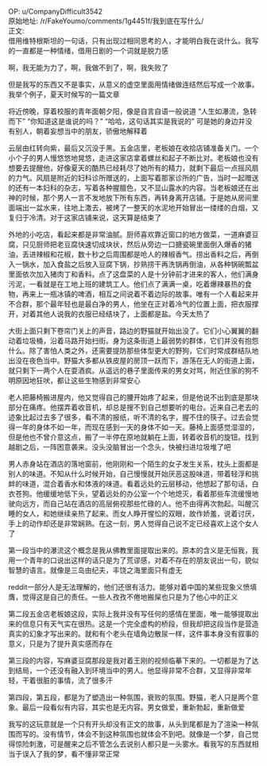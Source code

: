 
OP: u/CompanyDifficult3542  
原始地址: /r/FakeYoumo/comments/1g4451f/我到底在写什么/  
正文:  
借用维特根斯坦的一句话，只有出现过相同思考的人，才能明白我在说什么。我写的一直都是一种情绪，借用日剧的一个词就是脱力感

啊，我无能为力了，啊，我做不到了，啊，我失败了

但是我写的东西又不是事实，从意义的虚空里面用情绪做连结然后写成一个故事。我举个例子，夏天时候写的一篇文章

将近傍晚，穿着校服的青年面朝夕阳，像是自言自语一般说道
“人生如瀑流，急转而下”
“你知道这是谁说的吗？”
“哈哈，这句话其实是我说的”
可是她的身边并没有别人，朝着妄想当中的朋友，骄傲地解释着

云层由红转向紫，最后又沉没于黑。五金店里，老板娘在收拾店铺准备关门。一个小个子的男人慢悠悠地晃悠，走进这家店拿着螺丝和起子不断比对。老板娘也没有想要去提醒他，好像夏天的酷热已经耗尽了她所有的精力，就剩下最后一点摇风扇的力气。风扇是附近的妇科诊所赠送的，上面写着那家诊所的广告，当时一起赠送的还有一本妇科的杂志，写着各种腥膻色，又不显山露水的内容。当老板娘还在出神的时候，那个男人一言不发地放下所有东西，再转身离开店铺。于是她从房间里面端出一盆水来，往地上潵去，被烤了一整天的水泥地开始冒出一缕缕的白烟，又复归于冷清。对于这家店铺来说，这天算是结束了

外地的小吃店，看起来都是非常油腻。厨师喜欢靠近窗口的地方做菜，一道麻婆豆腐，只见厨师把老豆腐快速切成块状，然后从旁边一口搪瓷碗里面倒入爆香的猪油，丢进辣椒和花椒，数十秒之后周围都是呛人的辣椒香气。捞出香料之后，再倒入一锅水，加入食盐之后放入豆腐下锅，抄熟捞干再洗锅再倒油，从各种锅碗瓢盆里面依次加入猪肉丁和香料。点了这盘菜的人是十分钟前才进来的客人，他们满身污泥，一看就是在工地上班的建筑工人。他们点了满满一桌，吃着爆辣暴热的食物，再来上一瓶冰镇的啤酒，相互之间说着不着边际的故事。唯有一个人看起来并不合群，那个最年轻也是最白净的男人，他坐在正对着冷气的位置上面，把衣服撑开，对着其他人说我的衣服已经结块了，上面都是盐。今天太热了

大街上面只剩下卷帘门关上的声音，路边的野猫就开始出没了。它们小心翼翼的翻动着垃圾桶，沿着马路开始扫街。身为这条街道上最弱势的群体，它们并没有抱怨什么。除了害怕人类之外，还需要提防那些体型更大的野狗，它们时常成群结队地出没在夜色当中。野猫大多都从铁皮屋的房顶一跃而下，游荡在无人的街道上面，就只剩下一两个人在耍酒疯。从遥远的巷子里面传来的男女对骂，附近住家的狗不明原因地狂吠，都让这些生物感到非常安心

老人把藤椅搬进屋内，他又觉得自己的腰开始疼了起来，但是他说不出到底是那块部分在痛疼。他摆弄着收音机，却总是搜不到自己想要听的电台。近来自己老去的迹象比起过去多了很多，看不清的报纸，听不清的名字，握不住的筷子。过去会觉得一年的身体不如一年，而现在感到一天的身体不如一天。藤椅上面感觉湿湿的，但是他也不曾介意这点，搬了一半停在原地就躺在上面，转着收音机的旋钮。找到越剧之后，一阵困意袭来。没头没脑冒出一个念头，快被扫进垃圾堆了吧

男人赤身站在酒店的落地窗前，他刚刚和一个陌生的女子发生关系，枕头上面都是别人的味道。不知从什么时候开始，自己慢慢就开始厌恶这股味道，带着轻浮和挑衅的味道，混合着香水和体液的味道。看着远处的云层移动，他想起了那句话，白衣苍狗。他缓缓地低下头，望着远处的办公室一个个地熄灭，看着那些车流缓慢地驶向远方，而自己站在酒店的高层俯视那些忙碌的人。他不由得再次勃起。叫醒沉睡的女人，和她继续亲热了起来。而女人睁开惺忪的双眼，故作娇羞，说着讨厌，手上的动作却还是非常娴熟。在这一刻，男人觉得自己说不定已经喜欢上这个女人了

第一段当中的瀑流这个概念是我从佛教里面提取出来的。原本的含义是无恒我，我用一个青年的口说出这样的话只是为了荒谬感，对着不存在的朋友说出一句，貌似智慧的语言。就像是三岛由纪夫，丰饶之海里面只有虚无

reddit一部分人是无法理解的，他们还很有活力。能够对着中国的某些现象义愤填膺，觉得这是自己的责任。一些人孜孜不倦地搬屎也只是为了他心中的正义

第二段五金店老板娘这段，实际上我并没有写任何的感情在里面，唯一能够提取出来的信息只有天气实在很热。这是一个完全虚构的桥段，但我却把这段当作是营造真实的幻象才写出来的。就和有个老头在墙角边散尿一样，这件事本身没有叙事的意义，只是为了提升真实感而存在

第三段的内容，写麻婆豆腐那段是我对着王刚的视频临摹下来的。一切都是为了达到结局，一个还没有融入到环境当中的男人。他显得非常不合群，又显得非常年轻，干着很脏的事情，流了很多汗

第四段，第五段，都是为了塑造出一种氛围，衰败的氛围。野猫，老人只是两个意象。最后一段看似有内容，其实也是无内容。男女做爱，重新勃起，重新做爱

我写的这玩意就是一个只有开头却没有正文的故事，从头到尾都是为了渲染一种氛围而写的。没有情节，体会不到这种氛围也就体会不到吧。就像是一个梦，自己觉得惊险刺激，可是醒来之后不管怎么去说别人都只是一头雾水。看我写的东西就相当于误入了我的梦，看不懂非常正常
